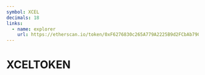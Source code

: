 ```yaml
---
symbol: XCEL
decimals: 18
links:
  - name: explorer
    url: https://etherscan.io/token/0xF6276830c265A779A2225B9d2FCbAb790CBEb92B
---
```


# XCELTOKEN
